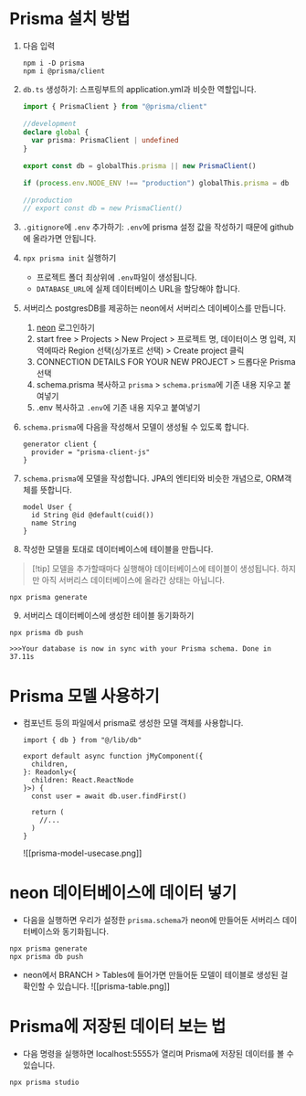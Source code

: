 # Prisma 설치 방법
1. 다음 입력
	```
	npm i -D prisma
	npm i @prisma/client
	```

2. `db.ts` 생성하기: 스프링부트의 application.yml과 비슷한 역할입니다.
	```ts
	import { PrismaClient } from "@prisma/client"
	  
	//development
	declare global {
	  var prisma: PrismaClient | undefined
	}
	  
	export const db = globalThis.prisma || new PrismaClient()
	  
	if (process.env.NODE_ENV !== "production") globalThis.prisma = db
	  
	//production
	// export const db = new PrismaClient()
	```

3. `.gitignore`에 `.env` 추가하기: `.env`에 prisma 설정 값을 작성하기 때문에 github에 올라가면 안됩니다. 

4. `npx prisma init` 실행하기
	- 프로젝트 폴더 최상위에 `.env`파일이 생성됩니다.
	- `DATABASE_URL`에 실제 데이터베이스 URL을 할당해야 합니다.

5. 서버리스 postgresDB를 제공하는 neon에서 서버리스 데이베이스를 만듭니다.
	1. [neon](https://neon.tech/) 로그인하기
	2. start free > Projects > New Project > 프로젝트 명, 데이터이스 명 입력, 지역에따라 Region 선택(싱가포르 선택) > Create project 클릭
	3. CONNECTION DETAILS FOR YOUR NEW PROJECT > 드롭다운 Prisma 선택
	4. schema.prisma 복사하고 `prisma` > `schema.prisma`에 기존 내용 지우고 붙여넣기
	5. .env 복사하고 `.env`에 기존 내용 지우고 붙여넣기

6. `schema.prisma`에 다음을 작성해서 모델이 생성될 수 있도록 합니다.
	```
	generator client {
	  provider = "prisma-client-js"
	}
	```

7. `schema.prisma`에 모델을 작성합니다. JPA의 엔티티와 비슷한 개념으로, ORM객체를 뜻합니다.
	```
	model User {
	  id String @id @default(cuid())
	  name String
	}
	```

8. 작성한 모델을 토대로 데이터베이스에 테이블을 만듭니다. 
> [!tip] 모델을 추가할때마다 실행해야 데이터베이스에 테이블이 생성됩니다. 하지만 아직 서버리스 데이터베이스에 올라간 상태는 아닙니다.

```
npx prisma generate
```

9. 서버리스 데이터베이스에 생성한 테이블 동기화하기
```
npx prisma db push

>>>Your database is now in sync with your Prisma schema. Done in 37.11s
```

# Prisma 모델 사용하기
- 컴포넌트 등의 파일에서 prisma로 생성한 모델 객체를 사용합니다.
	```tsx
	import { db } from "@/lib/db"
	
	export default async function jMyComponent({
	  children,
	}: Readonly<{
	  children: React.ReactNode
	}>) {
	  const user = await db.user.findFirst()
	  
	  return (
	    //...
	  )
	}
	```

	![[prisma-model-usecase.png]]

# neon 데이터베이스에 데이터 넣기
- 다음을 실행하면 우리가 설정한 `prisma.schema`가 neon에 만들어둔 서버리스 데이터베이스와 동기화됩니다.
```
npx prisma generate
npx prisma db push
```

- neon에서 BRANCH > Tables에 들어가면 만들어둔 모델이 테이블로 생성된 걸 확인할 수 있습니다.
![[prisma-table.png]]
# Prisma에 저장된 데이터 보는 법
- 다음 명령을 실행하면 localhost:5555가 열리며 Prisma에 저장된 데이터를 볼 수 있습니다.
```
npx prisma studio
```